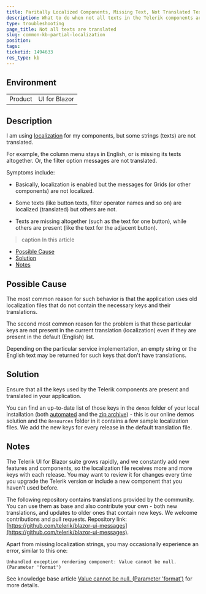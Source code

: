 ```yaml
---
title: Paritally Localized Components, Missing Text, Not Translated Text
description: What to do when not all texts in the Telerik components are translated based on the localization
type: troubleshooting
page_title: Not all texts are translated
slug: common-kb-partial-localization
position: 
tags: 
ticketid: 1494633
res_type: kb
---
```


## Environment

<table>
    <tbody>
        <tr>
            <td>Product</td>
            <td>UI for Blazor</td>
        </tr>
    </tbody>
</table>


## Description
I am using [localization](slug:globalization-localization) for my components, but some strings (texts) are not translated. 

For example, the column menu stays in English, or is missing its texts altogether. Or, the filter option messages are not translated. 

Symptoms include:

* Basically, localization is enabled but the messages for Grids (or other components) are not localized.

* Some texts (like button texts, filter operator names and so on) are localized (translated) but others are not.

* Texts are missing altogether (such as the text for one button), while others are present (like the text for the adjacent button).

>caption In this article

<!-- Start Document Outline -->

* [Possible Cause](#possible-cause)
* [Solution](#solution)
* [Notes](#notes)

<!-- End Document Outline -->

## Possible Cause
The most common reason for such behavior is that the application uses old localization files that do not contain the necessary keys and their translations.

The second most common reason for the problem is that these particular keys are not present in the current translation (localization) even if they are present in the default (English) list.

Depending on the particular service implementation, an empty string or the English text may be returned for such keys that don't have translations.

## Solution
Ensure that all the keys used by the Telerik components are present and translated in your application. 

You can find an up-to-date list of those keys in the `demos` folder of your local installation (both [automated](slug:installation-msi) and the [zip archive](slug:installation-zip)) - this is our online demos solution and the `Resources` folder in it contains a few sample localization files. We add the new keys for every release in the default translation file.

## Notes

The Telerik UI for Blazor suite grows rapidly, and we constantly add new features and components, so the localization file receives more and more keys with each release. You may want to review it for changes every time you upgrade the Telerik version or include a new component that you haven't used before.

The following repository contains translations provided by the community. You can use them as base and also contribute your own - both new translations, and updates to older ones that contain new keys. We welcome contributions and pull requests. Repository link: [https://github.com/telerik/blazor-ui-messages](https://github.com/telerik/blazor-ui-messages).

Apart from missing localization strings, you may occasionally experience an error, similar to this one:

`Unhandled exception rendering component: Value cannot be null. (Parameter 'format')`

See knowledge base article [Value cannot be null. (Parameter 'format')](slug:common-kb-null-value-parameter-format) for more details.
